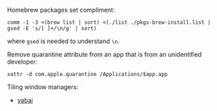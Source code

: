 Homebrew packages set compliment:

    comm -1 -3 <(brew list | sort) <(./list ./pkgs-brew-install.list | gsed -E 's/[ ]+/\n/g' | sort)

where `gsed` is needed to understand `\n`.


Remove quarantine attribute from an app that is from an unidentified developer:

    xattr -d com.apple.quarantine /Applications/$app.app


Tiling window managers:
- [yabai](https://github.com/koekeishiya/yabai)

